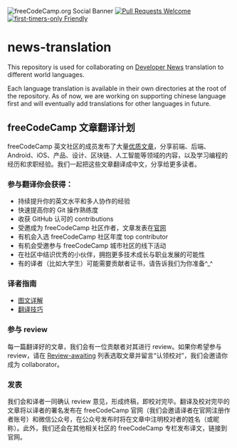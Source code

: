 ![freeCodeCamp.org Social Banner](https://s3.amazonaws.com/freecodecamp/wide-social-banner.png)
[![Pull Requests Welcome](https://img.shields.io/badge/PRs-welcome-brightgreen.svg?style=flat)](http://makeapullrequest.com)
[![first-timers-only Friendly](https://img.shields.io/badge/first--timers--only-friendly-blue.svg)](http://www.firsttimersonly.com/)

# news-translation

This repository is used for collaborating on [Developer News](https://www.freecodecamp.org/news) translation to different world languages.

Each language translation is available in their own directories at the root of the repository. As of now, we are working on supporting chinese language first and will eventually add translations for other languages in future.

## freeCodeCamp 文章翻译计划

freeCodeCamp 英文社区的成员发布了大量[优质文章](https://www.freecodecamp.org/news/)，分享前端、后端、 Android、iOS、产品、设计、区块链、人工智能等领域的内容，以及学习编程的经历和求职经验。我们一起把这些文章翻译成中文，分享给更多读者。

### 参与翻译你会获得：
- 持续提升你的英文水平和多人协作的经验
- 快速提高你的 Git 操作熟练度
- 收获 GitHub 认可的 contributions
- 受邀成为 freeCodeCamp 社区作者，文章发表在[官网](https://chinese.freecodecamp.org/news/)
- 有机会入选 freeCodeCamp 社区年度 top contributor
- 有机会受邀参与 freeCodeCamp 城市社区的线下活动
- 在社区中结识优秀的小伙伴，拥抱更多技术成长与职业发展的可能性
- 有的译者（比如大学生）可能需要贡献者证书，请告诉我们为你准备^_^

### 译者指南

- [图文详解](./Contributing.md)
- [翻译技巧](https://github.com/freeCodeCamp/news-translation/wiki/%E7%BF%BB%E8%AF%91%E6%8A%80%E5%B7%A7)

### 参与 review
每一篇翻译好的文章，我们会有一位贡献者对其进行 review。如果你希望参与 review，请在 [Review-awaiting](https://github.com/freeCodeCamp/news-translation/issues?q=is%3Aissue+is%3Aopen+label%3AReview-awaiting) 列表选取文章并留言“认领校对”，我们会邀请你成为 collaborator。

### 发表
我们会和译者一同确认 review 意见，形成终稿，即校对完毕。翻译及校对完毕的文章将以译者的署名发布在 freeCodeCamp 官网（我们会邀请译者在官网注册作者账号）和微信公众号，在公众号发布时将在文章中注明校对者的姓名（或昵称）。此外，我们还会在其他相关社区的 freeCodeCamp 专栏发布译文，链接到官网。

